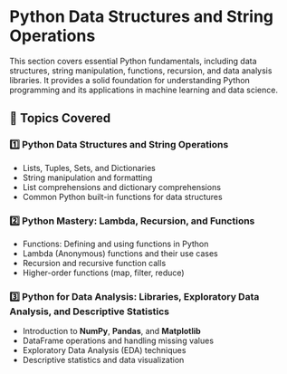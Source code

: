 # Python Data Structures and String Operations

This section covers essential Python fundamentals, including data structures, string manipulation, functions, recursion, and data analysis libraries. It provides a solid foundation for understanding Python programming and its applications in machine learning and data science.

## 📌 Topics Covered

### 1️⃣ Python Data Structures and String Operations
   - Lists, Tuples, Sets, and Dictionaries
   - String manipulation and formatting
   - List comprehensions and dictionary comprehensions
   - Common Python built-in functions for data structures

### 2️⃣ Python Mastery: Lambda, Recursion, and Functions
   - Functions: Defining and using functions in Python
   - Lambda (Anonymous) functions and their use cases
   - Recursion and recursive function calls
   - Higher-order functions (map, filter, reduce)

### 3️⃣ Python for Data Analysis: Libraries, Exploratory Data Analysis, and Descriptive Statistics
   - Introduction to **NumPy**, **Pandas**, and **Matplotlib**
   - DataFrame operations and handling missing values
   - Exploratory Data Analysis (EDA) techniques
   - Descriptive statistics and data visualization